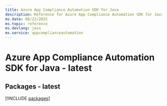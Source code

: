```yaml
---
title: Azure App Compliance Automation SDK for Java
description: Reference for Azure App Compliance Automation SDK for Java
ms.date: 08/22/2025
ms.topic: reference
ms.devlang: java
ms.service: appcomplianceautomation
---
```

# Azure App Compliance Automation SDK for Java - latest
## Packages - latest
[!INCLUDE [packages](app-compliance-automation-index.md)]